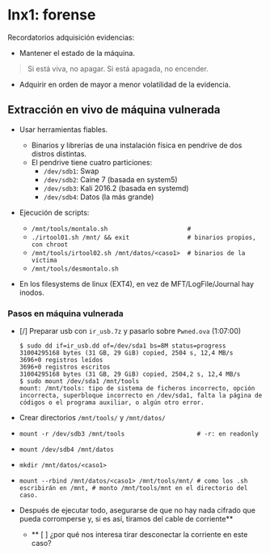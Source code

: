 # lnx1: forense

Recordatorios adquisición evidencias:

- Mantener el estado de la máquina.

> Si está viva, no apagar. Si está apagada, no encender.

- Adquirir en orden de mayor a menor volatilidad de la evidencia.

## Extracción en vivo de máquina vulnerada

- Usar herramientas fiables.
	- Binarios y librerías de una instalación física en pendrive de dos distros distintas.
	- El pendrive tiene cuatro particiones:
		- `/dev/sdb1`: Swap
		- `/dev/sdb2`: Caine 7 (basada en system5)
		- `/dev/sdb3`: Kali 2016.2 (basada en systemd)
		- `/dev/sdb4`: Datos (la más grande)
- Ejecución de scripts:
	- `/mnt/tools/montalo.sh                      # `
	- `./irtool01.sh /mnt/ && exit                # binarios propios, con chroot`
	- `/mnt/tools/irtool02.sh /mnt/datos/<caso1>  # binarios de la víctima`
	- `/mnt/tools/desmontalo.sh`

- En los filesystems de linux (EXT4), en vez de MFT/LogFile/Journal hay inodos.

### Pasos en máquina vulnerada

- [/] Preparar usb con `ir_usb.7z` y pasarlo sobre `Pwned.ova` (1:07:00)
  ```
  $ sudo dd if=ir_usb.dd of=/dev/sda1 bs=8M status=progress
  31004295168 bytes (31 GB, 29 GiB) copied, 2504 s, 12,4 MB/s
  3696+0 registros leídos
  3696+0 registros escritos
  31004295168 bytes (31 GB, 29 GiB) copied, 2504,2 s, 12,4 MB/s
  $ sudo mount /dev/sda1 /mnt/tools
  mount: /mnt/tools: tipo de sistema de ficheros incorrecto, opción incorrecta, superbloque incorrecto en /dev/sda1, falta la página de códigos o el programa auxiliar, o algún otro error.
  ```

- Crear directorios `/mnt/tools/` y `/mnt/datos/`
- `mount -r /dev/sdb3 /mnt/tools                    # -r: en readonly`
- `mount /dev/sdb4 /mnt/datos`
- `mkdir /mnt/datos/<caso1>`
- `mount --rbind /mnt/datos/<caso1> /mnt/tools/mnt/ # como los .sh escribirán en /mnt,
					            # monto /mnt/tools/mnt en el directorio del caso.`

- Después de ejecutar todo, asegurarse de que no hay nada cifrado que pueda corromperse y,
  si es así, tiramos del cable de corriente**
	- ** [ ] ¿por qué nos interesa tirar desconectar la corriente en este caso?
